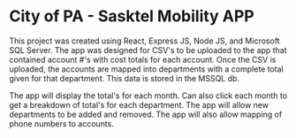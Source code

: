 # City of PA - Sasktel Mobility APP

This project was created using React, Express JS, Node JS, and Microsoft SQL Server. The app was designed for CSV's to be
uploaded to the app that contained account #'s with cost totals for each account. Once the CSV is uploaded, the accounts
are mapped into departments with a complete total given for that department. This data is stored in the MSSQL db.

The app will display the total's for each month. Can also click each month to get a breakdown of total's for each department.
The app will allow new departments to be added and removed. The app will also allow mapping of phone numbers to accounts.

